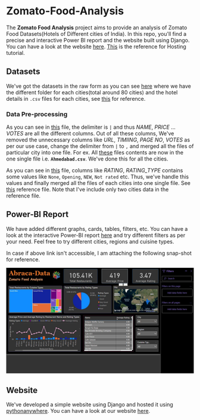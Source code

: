 # Zomato-Food-Analysis
The **Zomato Food Analysis** project aims to provide an analysis of Zomato Food Datasets(Hotels of Different cities of India). In this repo, you'll find a precise and interactive Power BI report and the website built using Django. You can have a look at the website [here](https://zomato.pythonanywhere.com/). [This](https://www.youtube.com/watch?v=A6mTN6G-adM&t=307s) is the reference for Hosting tutorial.  

## Datasets
We've got the datasets in the raw form as you can see [here](Datasets/Raw-Datasets) where we have the different folder for each cities(total around 80 cities) and the hotel details in `.csv` files for each cities, see [this](Datasets/Raw-Datasets/Ahmedabad) for reference.

 ### Data Pre-processing
As you can see in [this](Datasets/Raw-Datasets/Ahmedabad/1-Ahmedabadhotels.csv) file, the delimiter is `|` and thus *NAME*, *PRICE* ... *VOTES* are all the different columns. Out of all these columns, We've removed the unnecessary columns like *URL*, *TIMIING*, *PAGE NO*, *VOTES* as per our use case, change the delimiter from `|` to `,` and merged all the files of particular city into one file. For ex. All [these](Datasets/Raw-Datasets/Ahmedabad) files contents are now in the one single file i.e. **`Ahmedabad.csv`**. We've done this for all the cities.  

As you can see in [this](Datasets/Raw-Datasets/Ajmer/18-Ajmerhotels.csv) file, columns like *RATING*, *RATING_TYPE* contains some values like `None`, `Opening`, `NEW`, `Not rated` etc. Thus, we've handle this values and finally merged all the files of each cities into one single file. See [this](/Datasets/Processed-Datasets/Cities.csv) reference file. Note that I've include only two cities data in the reference file.
 
 ## Power-BI Report
 We have added different graphs, cards, tables, filters, etc. You can have a look at the interactive Power-BI report [here](https://app.powerbi.com/view?r=eyJrIjoiZmI4YzZlMDktNjg4ZS00MzJiLTllOWUtMzNkOGYzNWI3ZjdmIiwidCI6ImMxM2U1MTgxLTlkMTItNDIwYS04MmNjLTBkMWRlODU2ZDY2YiJ9) and try different filters as per your need. Feel free to try different cities, regions and cuisine types.


In case if above link isn't accessible, I am attaching the following snap-shot for reference.


![](Power-BI-Report/snapshot.JPG)

## Website
We've developed a simple website using Django and hosted it using [pythonanywhere](https://www.pythonanywhere.com). You can have a look at our website [here](https://zomato.pythonanywhere.com/).
